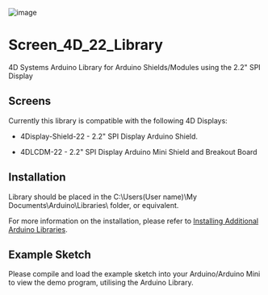 ![image](http://www.4dsystems.com.au/imagenes/header.png)

Screen_4D_22_Library
====================

4D Systems Arduino Library for Arduino Shields/Modules using the 2.2" SPI Display

## Screens

Currently this library is compatible with the following 4D Displays:

* 4Display-Shield-22 - 2.2" SPI Display Arduino Shield.
 
* 4DLCDM-22 - 2.2" SPI Display Arduino Mini Shield and Breakout Board

## Installation

Library should be placed in the C:\Users\(User name)\My Documents\Arduino\Libraries\ folder, or equivalent.

For more information on the installation, please refer to [Installing Additional Arduino Libraries](http://arduino.cc/en/Guide/Libraries).

## Example Sketch

Please compile and load the example sketch into your Arduino/Arduino Mini to view the demo program, utilising the Arduino Library.